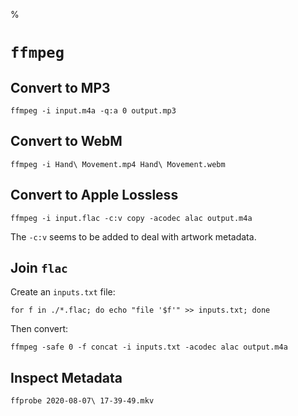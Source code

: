 %

# `ffmpeg`

## Convert to MP3

    ffmpeg -i input.m4a -q:a 0 output.mp3

## Convert to WebM

    ffmpeg -i Hand\ Movement.mp4 Hand\ Movement.webm

## Convert to Apple Lossless

    ffmpeg -i input.flac -c:v copy -acodec alac output.m4a

The `-c:v` seems to be added to deal with artwork metadata.

## Join `flac`

Create an `inputs.txt` file:

    for f in ./*.flac; do echo "file '$f'" >> inputs.txt; done

Then convert:

    ffmpeg -safe 0 -f concat -i inputs.txt -acodec alac output.m4a

## Inspect Metadata

    ffprobe 2020-08-07\ 17-39-49.mkv
